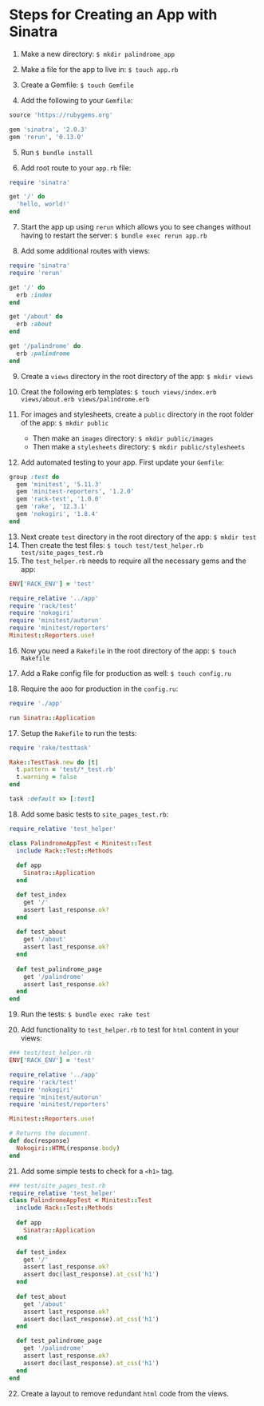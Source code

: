# Steps for Creating an App with Sinatra

1. Make a new directory: `$ mkdir palindrome_app`

2. Make a file for the app to live in: `$ touch app.rb`

3. Create a Gemfile: `$ touch Gemfile`

4. Add the following to your `Gemfile`:
```ruby
source 'https://rubygems.org'

gem 'sinatra', '2.0.3'
gem 'rerun', '0.13.0'
```

5. Run `$ bundle install`

6. Add root route to your `app.rb` file:
```ruby
require 'sinatra'

get '/' do
  'hello, world!'
end
```

7. Start the app up using `rerun` which allows you to see changes without having to restart the server: `$ bundle exec rerun app.rb`

8. Add some additional routes with views:
```ruby
require 'sinatra'
require 'rerun'

get '/' do
  erb :index
end

get '/about' do
  erb :about
end

get '/palindrome' do
  erb :palindrome
end
```

9. Create a `views` directory in the root directory of the app: `$ mkdir views`

10. Creat the following erb templates: `$ touch views/index.erb views/about.erb views/palindrome.erb`

11. For images and stylesheets, create a `public` directory in the root folder of the app: `$ mkdir public`
    * Then make an `images` directory: `$ mkdir public/images`
    * Then make a `stylesheets` directory: `$ mkdir public/stylesheets`

12. Add automated testing to your app. First update your `Gemfile`:
```ruby
group :test do
  gem 'minitest', '5.11.3'
  gem 'minitest-reporters', '1.2.0'
  gem 'rack-test', '1.0.0'
  gem 'rake', '12.3.1'
  gem 'nokogiri', '1.8.4'
end
```
13. Next create `test` directory in the root directory of the app: `$ mkdir test`
14. Then create the test files:  `$ touch test/test_helper.rb test/site_pages_test.rb`
15. The `test_helper.rb` needs to require all the necessary gems and the app:
```ruby
ENV['RACK_ENV'] = 'test'

require_relative '../app'
require 'rack/test'
require 'nokogiri'
require 'minitest/autorun'
require 'minitest/reporters'
Minitest::Reporters.use!
```

16. Now you need a `Rakefile` in the root directory of the app: `$ touch Rakefile`

16. Add a Rake config file for production as well: `$ touch config.ru`

16. Require the aoo for production in the `config.ru`:
```ruby
require './app'

run Sinatra::Application
```

17. Setup the `Rakefile` to run the tests:
```ruby
require 'rake/testtask'

Rake::TestTask.new do |t|
  t.pattern = 'test/*_test.rb'
  t.warning = false
end

task :default => [:test]
```

18. Add some basic tests to `site_pages_test.rb`:
```ruby
require_relative 'test_helper'

class PalindromeAppTest < Minitest::Test
  include Rack::Test::Methods
  
  def app
    Sinatra::Application
  end

  def test_index
    get '/' 
    assert last_response.ok?
  end
  
  def test_about
    get '/about'
    assert last_response.ok?
  end
  
  def test_palindrome_page
    get '/palindrome'
    assert last_response.ok?
  end
end
```

19. Run the tests: `$ bundle exec rake test`

20. Add functionality to `test_helper.rb` to test for `html` content in your views:
```ruby
### test/test_helper.rb
ENV['RACK_ENV'] = 'test'

require_relative '../app'
require 'rack/test'
require 'nokogiri'
require 'minitest/autorun'
require 'minitest/reporters'

Minitest::Reporters.use!

# Returns the document.
def doc(response)
  Nokogiri::HTML(response.body)
end
```

21. Add some simple tests to check for a `<h1>` tag.
```ruby
### test/site_pages_test.rb
require_relative 'test_helper'
class PalindromeAppTest < Minitest::Test
  include Rack::Test::Methods
  
  def app
    Sinatra::Application
  end

  def test_index
    get '/'
    assert last_response.ok?
    assert doc(last_response).at_css('h1')
  end
  
  def test_about
    get '/about'
    assert last_response.ok?
    assert doc(last_response).at_css('h1')
  end

  def test_palindrome_page
    get '/palindrome'
    assert last_response.ok?
    assert doc(last_response).at_css('h1')
  end
end
```

22. Create a layout to remove redundant `html` code from the views.